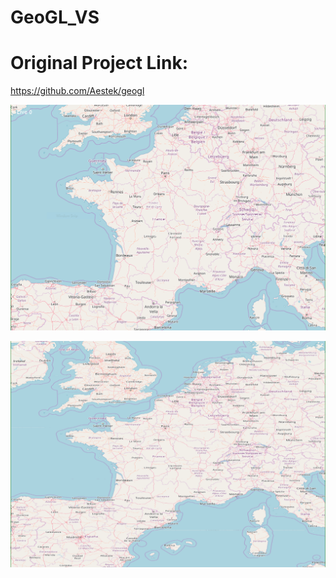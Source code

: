 # GeoGL_VS

# Original Project Link: 
https://github.com/Aestek/geogl

![ALT_TEXT](1.PNG)

![ALT_TEXT](2.PNG)
